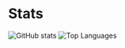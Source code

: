 # Stats

![GitHub stats](https://github-readme-stats.vercel.app/api?username=hmaxnl&show_icons=true&theme=transparent&count_private=true)
![Top Languages](https://github-readme-stats.vercel.app/api/top-langs/?username=hmaxnl&theme=transparent&langs_count=10&layout=compact)
